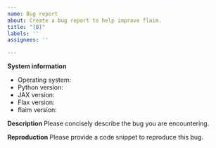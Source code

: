 ```yaml
---
name: Bug report
about: Create a bug report to help improve flaim.
title: "[B]"
labels: ''
assignees: ''

---
```


**System information**
 - Operating system: 
 - Python version:
- JAX version:
- Flax version:
- flaim version:

**Description**
Please concisely describe the bug you are encountering.

**Reproduction**
Please provide a code snippet to reproduce this bug.
